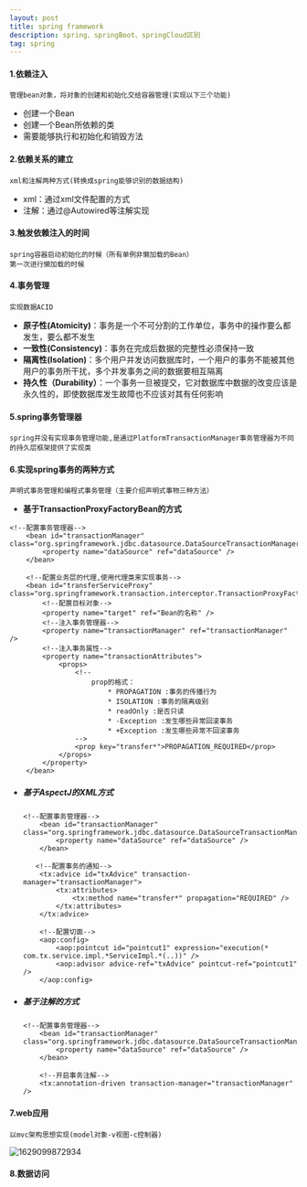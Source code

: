```yaml
---
layout: post
title: spring framework
description: spring、springBoot、springCloud区别
tag: spring
---
```


#### 1.依赖注入

```
管理bean对象，将对象的创建和初始化交给容器管理(实现以下三个功能)
```

- 创建一个Bean
- 创建一个Bean所依赖的类
- 需要能够执行和初始化和销毁方法

#### 2.依赖关系的建立

```
xml和注解两种方式(转换成spring能够识别的数据结构)
```

- xml：通过xml文件配置的方式
- 注解：通过@Autowired等注解实现

#### 3.触发依赖注入的时间

```
spring容器启动初始化的时候（所有单例非懒加载的Bean）
第一次进行懒加载的时候
```

#### 4.事务管理

```
实现数据ACID
```

- **原子性(Atomicity)**：事务是一个不可分割的工作单位，事务中的操作要么都发生，要么都不发生
- **一致性(Consistency)**：事务在完成后数据的完整性必须保持一致
- **隔离性(Isolation)**：多个用户并发访问数据库时，一个用户的事务不能被其他用户的事务所干扰，多个并发事务之间的数据要相互隔离
- **持久性（Durability）**：一个事务一旦被提交，它对数据库中数据的改变应该是永久性的，即使数据库发生故障也不应该对其有任何影响

#### 5.spring事务管理器

```
spring并没有实现事务管理功能,是通过PlatformTransactionManager事务管理器为不同的持久层框架提供了实现类
```

#### 6.实现spring事务的两种方式

```
声明式事务管理和编程式事务管理（主要介绍声明式事物三种方法）
```

- **基于TransactionProxyFactoryBean的方式**

```
<!--配置事务管理器-->
    <bean id="transactionManager" class="org.springframework.jdbc.datasource.DataSourceTransactionManager">
        <property name="dataSource" ref="dataSource" />
    </bean>

    <!--配置业务层的代理,使用代理类来实现事务-->
    <bean id="transferServiceProxy" class="org.springframework.transaction.interceptor.TransactionProxyFactoryBean">
        <!--配置目标对象-->
        <property name="target" ref="Bean的名称" />
        <!--注入事务管理器-->
        <property name="transactionManager" ref="transactionManager" />
        <!--注入事务属性-->
        <property name="transactionAttributes">
            <props>
                <!--
                    prop的格式：
                        * PROPAGATION :事务的传播行为
                        * ISOLATION :事务的隔离级别
                        * readOnly :是否只读
                        * -Exception :发生哪些异常回滚事务
                        * +Exception :发生哪些异常不回滚事务
                -->
                <prop key="transfer*">PROPAGATION_REQUIRED</prop>
            </props>
        </property>
    </bean>
```

- ##### 基于AspectJ的XML方式

  ```
  <!--配置事务管理器-->
      <bean id="transactionManager" class="org.springframework.jdbc.datasource.DataSourceTransactionManager">
          <property name="dataSource" ref="dataSource" />
      </bean>
  
     <!--配置事务的通知-->
      <tx:advice id="txAdvice" transaction-manager="transactionManager">
          <tx:attributes>
              <tx:method name="transfer*" propagation="REQUIRED" />
          </tx:attributes>
      </tx:advice>
  
      <!--配置切面-->
      <aop:config>
          <aop:pointcut id="pointcut1" expression="execution(* com.tx.service.impl.*ServiceImpl.*(..))" />
          <aop:advisor advice-ref="txAdvice" pointcut-ref="pointcut1" />
      </aop:config>
  ```

  

- ##### 基于注解的方式

  ```
  <!--配置事务管理器-->
      <bean id="transactionManager" class="org.springframework.jdbc.datasource.DataSourceTransactionManager">
          <property name="dataSource" ref="dataSource" />
      </bean>
  
      <!--开启事务注解-->
      <tx:annotation-driven transaction-manager="transactionManager" />
  ```

#### 7.web应用

```
以mvc架构思想实现(model对象-v视图-c控制器)
```

![1629099872934](C:\Users\zh\AppData\Roaming\Typora\typora-user-images\1629099872934.png)

#### 8.数据访问